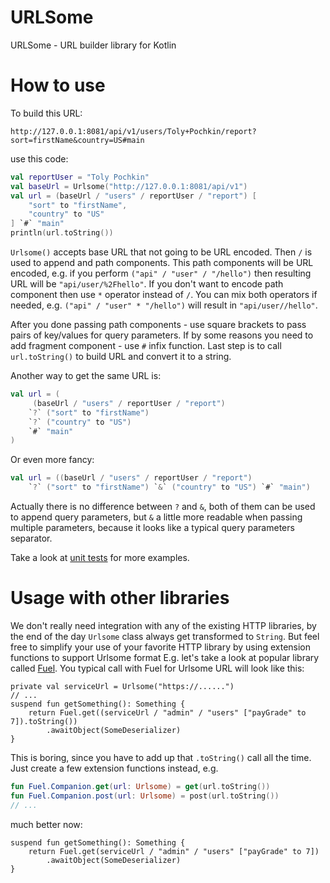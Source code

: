 # URLSome
URLSome - URL builder library for Kotlin

# How to use

To build this URL:

`http://127.0.0.1:8081/api/v1/users/Toly+Pochkin/report?sort=firstName&country=US#main`

use this code:
```kotlin
val reportUser = "Toly Pochkin"
val baseUrl = Urlsome("http://127.0.0.1:8081/api/v1")
val url = (baseUrl / "users" / reportUser / "report") [
    "sort" to "firstName",
    "country" to "US"
] `#` "main"
println(url.toString())
```

`Urlsome()` accepts base URL that not going to be URL encoded. Then `/` is used to append
and path components. This path components will be URL encoded,
e.g. if you perform `("api" / "user" / "/hello")` then resulting URL will be `"api/user/%2Fhello"`.
If you don't want to encode path component then use `*` operator instead of `/`. You can mix both
operators if needed, e.g. `("api" / "user" * "/hello")` will result in `"api/user//hello"`. 

After you done passing path components - use square brackets to pass pairs of key/values for
query parameters. If by some reasons you need to add fragment component - use `#` infix function. 
Last step is to call `url.toString()` to build URL and convert it to a string.

Another way to get the same URL is:

```kotlin
val url = (
     (baseUrl / "users" / reportUser / "report")
    `?` ("sort" to "firstName")
    `?` ("country" to "US")
    `#` "main"
)
```

Or even more fancy:
```kotlin
val url = ((baseUrl / "users" / reportUser / "report")
    `?` ("sort" to "firstName") `&` ("country" to "US") `#` "main")
```

Actually there is no difference between `?` and `&`, both of them can be used to append query
parameters, but `&` a little more readable when passing multiple parameters, because it looks
like a typical query parameters separator.

Take a look at [unit tests](src/test/kotlin/UrlsomeTest.kt) for more examples.

# Usage with other libraries

We don't really need integration with any of the existing HTTP libraries, by the end of the
day `Urlsome` class always get transformed to `String`. But feel free to simplify your use
of your favorite HTTP library by using extension functions to support Urlsome format
E.g. let's take a look at popular library called [Fuel](https://github.com/kittinunf/Fuel).
You typical call with Fuel for Urlsome URL will look like this:

```
private val serviceUrl = Urlsome("https://......")
// ...
suspend fun getSomething(): Something {
    return Fuel.get((serviceUrl / "admin" / "users" ["payGrade" to 7]).toString())
        .awaitObject(SomeDeserializer)
}
```

This is boring, since you have to add up that `.toString()` call all the time. Just create
a few extension functions instead, e.g.

```kotlin
fun Fuel.Companion.get(url: Urlsome) = get(url.toString())
fun Fuel.Companion.post(url: Urlsome) = post(url.toString())
// ...
```

much better now:

```
suspend fun getSomething(): Something {
    return Fuel.get(serviceUrl / "admin" / "users" ["payGrade" to 7])
        .awaitObject(SomeDeserializer)
}
```

